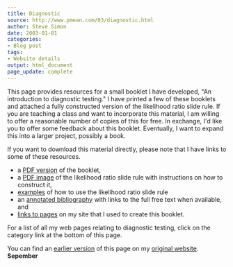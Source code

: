 ```yaml
---
title: Diagnostic
source: http://www.pmean.com/03/diagnostic.html
author: Steve Simon
date: 2003-01-01
categories:
- Blog post
tags:
- Website details
output: html_document
page_update: complete
---
```


This page provides resources for a small booklet I have developed, "An introduction to diagnostic testing." I have printed a few of these booklets and attached a fully constructed version of the likelihood ratio slide rule. If you are teaching a class and want to incorporate this material, I am willing to offer a reasonable number of copies of this for free. In exchange, I'd like you to offer some feedback about this booklet. Eventually, I want to expand this into a larger project, possibly a book.

<!---More--->

If you want to download this material directly, please note that I have links to some of these resources.

+ a [PDF version][sli1] of the booklet,
+ a [PDF image][sli2] of the likelihood ratio slide rule with instructions on how to construct it,
+ [examples][sli3] of how to use the likelihood ratio slide rule
+ an [annotated bibliography][sli4] with links to the full free text when available, and
+ [links to pages][sli5] on my site that I used to create this booklet.

For a list of all my web pages relating to diagnostic testing, click on the category link at the bottom of this page.

You can find an [earlier version][sim1] of this page on my [original website][sim2]. </a><strong>Sepember</strong></p>

[sim1]: http://www.pmean.com/03/diagnostic.html
[sim2]: http://www.pmean.com/original_site.html

[sli1]: http://www.pmean.com/00files/Diagnostic.pdf
[sli2]: http://www.pmean.com/00files/sliderule%20final%20version%20to%20datherton%20072407.pdf
[sli3]: http://www.pmean.com/08/sliderule.html
[sli4]: http://www.pmean.com/12a/AnnotatedBibliography.asp
[sli5]: http://www.pmean.com/12a/LinksToPages.asp